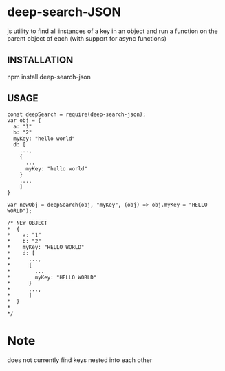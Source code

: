 # deep-search-JSON
js utility to find all instances of a key in an object and run a function on the parent object of each (with support for async functions)

## INSTALLATION
npm install deep-search-json

## USAGE

    const deepSearch = require(deep-search-json);
    var obj = {
      a: "1"
      b: "2"
      myKey: "hello world"
      d: [
        ...,
        {
          ...
          myKey: "hello world"
        }
        ...,
        ]
    }
    
    var newObj = deepSearch(obj, "myKey", (obj) => obj.myKey = "HELLO WORLD");
    
    /* NEW OBJECT
    *  {
    *    a: "1"
    *    b: "2"
    *    myKey: "HELLO WORLD"
    *    d: [
    *      ...,
    *      {
    *        ...
    *        myKey: "HELLO WORLD"
    *      }
    *      ...,
    *      ]
    *  }
    *
    */
    
# Note
does not currently find keys nested into each other
